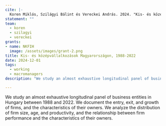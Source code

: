 ```yaml
---
cite: |-
  Koren Miklós, Szilágyi Bálint és Vereckei András. 2024. "Kis- és középvállalkozások Magyarországon, 1988-2022." Work in progress.
statement: ""
team:
  - koren
  - szilagyi
  - vereckei
grants:
- name: NKFIH
  image: /assets/images/grant-2.png
title: Kis- és középvállalkozások Magyarországon, 1988-2022
date: 2024-12-01
tags:
  - working
  - macromanagers
description: "We study an almost exhaustive longitudinal panel of business entities in Hungary between 1988 and 2022. We document the entry, exit, and growth of firms, and the characteristics of their owners. We analyze the distribution of firm size, age, and productivity, and the relationship between firm performance and the characteristics of their owners."

---
```


We study an almost exhaustive longitudinal panel of business entities in Hungary between 1988 and 2022. We document the entry, exit, and growth of firms, and the characteristics of their owners. We analyze the distribution of firm size, age, and productivity, and the relationship between firm performance and the characteristics of their owners.
